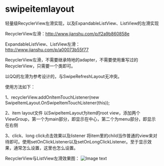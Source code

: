 # swipeitemlayout
轻量级RecyclerView左滑实现，以及ExpandableListView、ListView的左滑实现

RecyclerView左滑：http://www.jianshu.com/p/f2a9b860858e

ExpandableListView、ListView左滑：http://www.jianshu.com/p/a00073b55f77

RecyclerView左滑，不需要继承特地的adapter，不需要使用重写过的RecyclerView，只需要一个类即可。

以QQ的左滑为参考设计的，与SwipeRefreshLayout无冲突。

使用方法如下：
  
  1、recyclerView.addOnItemTouchListener(new SwipeItemLayout.OnSwipeItemTouchListener(this));
  
  2、item layout文件
    以SwipeItemLayout为item的root view，添加两个ViewGroup，第一个为main部分，即显示在中心，第二个为menu部分，即显示在右侧
  
  3、click、long click点击效果以及listener
    将item里的child当作普通的view来对待即可。使用setOnClickListener以及setOnLongClickListener。至于显示效果，通常怎么设置，这里也怎么设置。
  
RecyclerView与ListView左滑效果图：
	![Image text](https://raw.githubusercontent.com/fornana/swipeitemlayout/master/img/example1.png)
